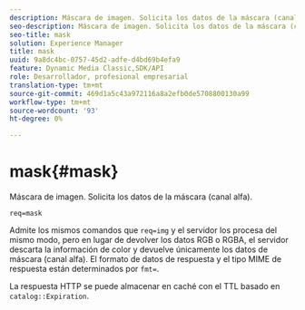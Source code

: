 ```yaml
---
description: Máscara de imagen. Solicita los datos de la máscara (canal alfa).
seo-description: Máscara de imagen. Solicita los datos de la máscara (canal alfa).
seo-title: mask
solution: Experience Manager
title: mask
uuid: 9a8dc4bc-0757-45d2-adfe-d4bd69b4efa9
feature: Dynamic Media Classic,SDK/API
role: Desarrollador, profesional empresarial
translation-type: tm+mt
source-git-commit: 469d1a5c43a972116a8a2efb0de5708800130a99
workflow-type: tm+mt
source-wordcount: '93'
ht-degree: 0%

---
```



# mask{#mask}

Máscara de imagen. Solicita los datos de la máscara (canal alfa).

`req=mask`

Admite los mismos comandos que `req=img` y el servidor los procesa del mismo modo, pero en lugar de devolver los datos RGB o RGBA, el servidor descarta la información de color y devuelve únicamente los datos de máscara (canal alfa). El formato de datos de respuesta y el tipo MIME de respuesta están determinados por `fmt=`.

La respuesta HTTP se puede almacenar en caché con el TTL basado en `catalog::Expiration`.
